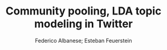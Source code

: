 ---
paperId: 16
author: Federico Albanese; Esteban Feuerstein 
title: Community pooling, LDA topic modeling in Twitter
pdf: paper_16.pdf
poster: poster_16.png
pitch: 
type: Oral
topic: language processing
category: Extended Abstract
link: --
conference: icml
year: 2021
tags: icml-2021
---